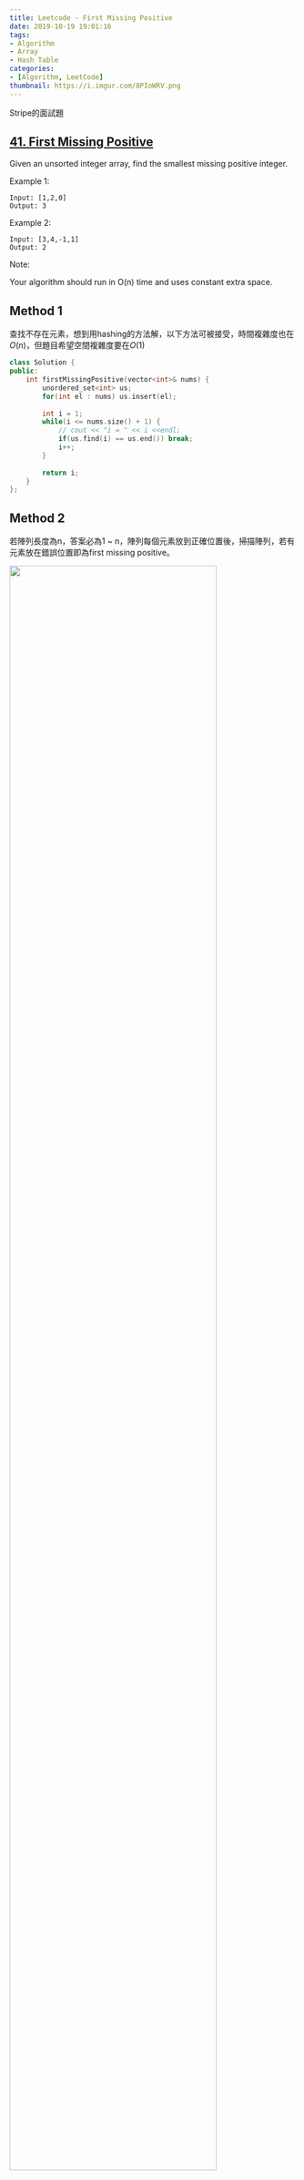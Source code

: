 ```yaml
---
title: Leetcode - First Missing Positive
date: 2019-10-19 19:01:16
tags:
- Algorithm
- Array
- Hash Table
categories:
- [Algorithm, LeetCode]
thumbnail: https://i.imgur.com/8PIoWRV.png
---
```


Stripe的面試題

## [41. First Missing Positive](https://leetcode.com/problems/first-missing-positive/)

Given an unsorted integer array, find the smallest missing positive integer.

Example 1:

```
Input: [1,2,0]
Output: 3
```

Example 2:

```
Input: [3,4,-1,1]
Output: 2
```

Note:

Your algorithm should run in O(n) time and uses constant extra space.

<!-- more -->

## Method 1 

查找不存在元素，想到用hashing的方法解，以下方法可被接受，時間複雜度也在$O(n)$，但題目希望空間複雜度要在$O(1)$

```cpp
class Solution {
public:
    int firstMissingPositive(vector<int>& nums) {
        unordered_set<int> us;
        for(int el : nums) us.insert(el);
        
        int i = 1;
        while(i <= nums.size() + 1) {
            // cout << "i = " << i <<endl; 
            if(us.find(i) == us.end()) break;
            i++;
        }
        
        return i;
    }
};
```

## Method 2

若陣列長度為n，答案必為1 ~ n，陣列每個元素放到正確位置後，掃描陣列，若有元素放在錯誤位置即為first missing positive。

<img src="https://i.imgur.com/KWujnBh.png" width="85%" />



```cpp
class Solution {
public:
    int firstMissingPositive(vector<int>& nums) {
        const int n = nums.size();

        for(int i = 0; i < nums.size(); ++i) {
            while(nums[i] > 0 && nums[i] <= n && nums[nums[i] - 1] != nums[i]){
               swap(nums[i], nums[nums[i] - 1]);
            }
        }
        
        for(int i = 0; i < nums.size(); ++i) {
            if(i + 1 != nums[i]) return i + 1;
        }
        
        return nums.size() + 1;
    }    
};
```

時間同樣為$O(n)$，in-place操作所以空間複雜度$O(1)$